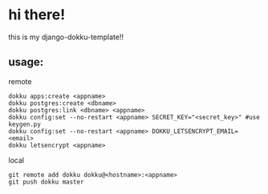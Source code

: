# hi there!

this is my django-dokku-template!!

## usage:

remote

    dokku apps:create <appname>
    dokku postgres:create <dbname>
    dokku postgres:link <dbname> <appname>
    dokku config:set --no-restart <appname> SECRET_KEY="<secret_key>" #use keygen.py
    dokku config:set --no-restart <appname> DOKKU_LETSENCRYPT_EMAIL=<email>
    dokku letsencrypt <appname>

local

    git remote add dokku dokku@<hostname>:<appname>
    git push dokku master
